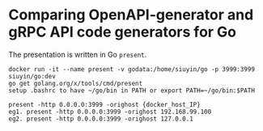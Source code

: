 # Comparing OpenAPI-generator and gRPC API code generators for Go
The presentation is written in Go `present`.

```
docker run -it --name present -v godata:/home/siuyin/go -p 3999:3999 siuyin/go:dev
go get golang.org/x/tools/cmd/present
setup .bashrc to have ~/go/bin in PATH or export PATH=~/go/bin:$PATH

present -http 0.0.0.0:3999 -orighost {docker_host_IP}
eg1. present -http 0.0.0.0:3999 -orighost 192.168.99.100
eg2. present -http 0.0.0.0:3999 -orighost 127.0.0.1
```
